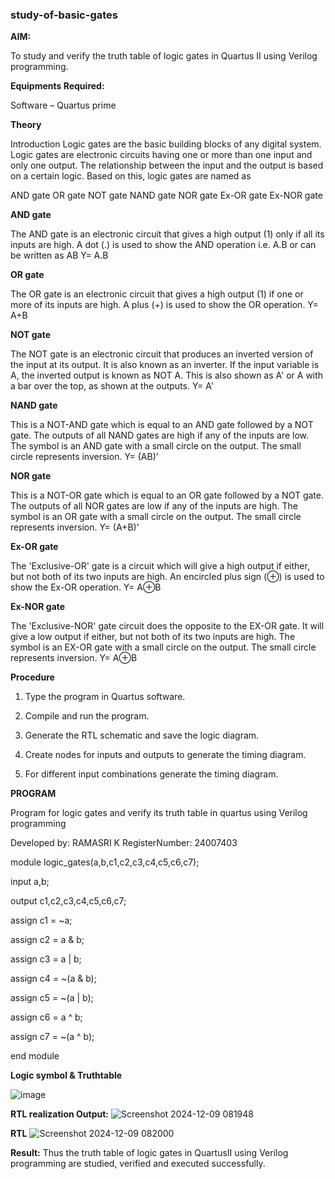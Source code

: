 ### study-of-basic-gates

**AIM:** 

To study and verify the truth table of logic gates in Quartus II using Verilog programming.

**Equipments Required:**

Software – Quartus prime 

**Theory**

Introduction Logic gates are the basic building blocks of any digital system. Logic gates are electronic circuits having one or more than one input and only one output. The relationship between the input and the output is based on a certain logic. Based on this, logic gates are named as

AND gate OR gate NOT gate NAND gate NOR gate Ex-OR gate Ex-NOR gate

**AND gate**

The AND gate is an electronic circuit that gives a high output (1) only if all its inputs are high. A dot (.) is used to show the AND operation i.e. A.B or can be written as AB
Y= A.B

**OR gate** 

The OR gate is an electronic circuit that gives a high output (1) if one or more of its inputs are high. A plus (+) is used to show the OR operation.
Y= A+B

**NOT gate**

The NOT gate is an electronic circuit that produces an inverted version of the input at its output. It is also known as an inverter. If the input variable is A, the inverted output is known as NOT A. This is also shown as A' or A with a bar over the top, as shown at the outputs.
Y= A'

**NAND gate**

This is a NOT-AND gate which is equal to an AND gate followed by a NOT gate. The outputs of all NAND gates are high if any of the inputs are low. The symbol is an AND gate with a small circle on the output. The small circle represents inversion.
Y= (AB)’

**NOR gate**

This is a NOT-OR gate which is equal to an OR gate followed by a NOT gate. The outputs of all NOR gates are low if any of the inputs are high. The symbol is an OR gate with a small circle on the output. The small circle represents inversion.
Y= (A+B)’

**Ex-OR gate**

The 'Exclusive-OR' gate is a circuit which will give a high output if either, but not both of its two inputs are high. An encircled plus sign (⊕) is used to show the Ex-OR operation.
Y= A⊕B

**Ex-NOR gate**

The 'Exclusive-NOR' gate circuit does the opposite to the EX-OR gate. It will give a low output if either, but not both of its two inputs are high. The symbol is an EX-OR gate with a small circle on the output. The small circle represents inversion.
Y= A⊕B

**Procedure** 

1.	Type the program in Quartus software.

2.	Compile and run the program.

3.	Generate the RTL schematic and save the logic diagram.

4.	Create nodes for inputs and outputs to generate the timing diagram.

5.	For different input combinations generate the timing diagram.


**PROGRAM**

Program for logic gates and verify its truth table in quartus using Verilog programming

 Developed by: RAMASRI K
 RegisterNumber: 24007403

 module logic_gates(a,b,c1,c2,c3,c4,c5,c6,c7);

 input a,b;

 output c1,c2,c3,c4,c5,c6,c7;

 assign c1 = ~a;
 
 assign c2 = a & b;
 
 assign c3 = a | b;
 
 assign c4 = ~(a & b);
 
 assign c5 = ~(a | b);
 
 assign c6 = a ^ b;
 
 assign c7 = ~(a ^ b);

 end module
 
**Logic symbol & Truthtable**

![image](https://github.com/user-attachments/assets/29e46091-1558-4450-bfc3-2aad0dc8a28d)


**RTL realization Output:** 
![Screenshot 2024-12-09 081948](https://github.com/user-attachments/assets/e8eb5546-db2f-432e-b7b6-a34fd28e0743)


**RTL**
![Screenshot 2024-12-09 082000](https://github.com/user-attachments/assets/4416abb4-cd00-43de-9c52-e95c646daf61)



**Result:**
Thus the truth table of logic gates in QuartusII  using Verilog programming are studied, verified and executed successfully.


